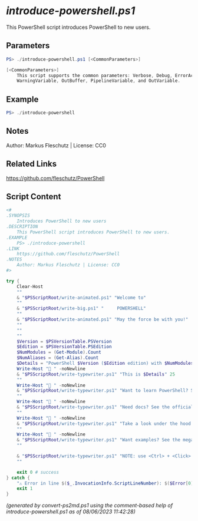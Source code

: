 *introduce-powershell.ps1*
================

This PowerShell script introduces PowerShell to new users.

Parameters
----------
```powershell
PS> ./introduce-powershell.ps1 [<CommonParameters>]

[<CommonParameters>]
    This script supports the common parameters: Verbose, Debug, ErrorAction, ErrorVariable, WarningAction, 
    WarningVariable, OutBuffer, PipelineVariable, and OutVariable.
```

Example
-------
```powershell
PS> ./introduce-powershell

```

Notes
-----
Author: Markus Fleschutz | License: CC0

Related Links
-------------
https://github.com/fleschutz/PowerShell

Script Content
--------------
```powershell
<#
.SYNOPSIS
	Introduces PowerShell to new users
.DESCRIPTION
	This PowerShell script introduces PowerShell to new users.
.EXAMPLE
	PS> ./introduce-powershell
.LINK
	https://github.com/fleschutz/PowerShell
.NOTES
	Author: Markus Fleschutz | License: CC0
#>

try {
	Clear-Host
	""
	& "$PSScriptRoot/write-animated.ps1" "Welcome to"
	""
	& "$PSScriptRoot/write-big.ps1" "     POWERSHELL"
	""
	& "$PSScriptRoot/write-animated.ps1" "May the force be with you!"
	""
	""
	""
	$Version = $PSVersionTable.PSVersion
	$Edition = $PSVersionTable.PSEdition
	$NumModules = (Get-Module).Count
	$NumAliases = (Get-Alias).Count
	$Details = "PowerShell $Version ($Edition edition) with $NumModules modules and $NumAliases aliases"
	Write-Host "🔸 " -noNewline
	& "$PSScriptRoot/write-typewriter.ps1" "This is $Details" 25
	""
	Write-Host "🔸 " -noNewline
	& "$PSScriptRoot/write-typewriter.ps1" "Want to learn PowerShell? See the tutorials at: https://www.guru99.com/powershell-tutorial.html" 25
	""
	Write-Host "🔸 " -noNewline
	& "$PSScriptRoot/write-typewriter.ps1" "Need docs? See the official documentation at: https://docs.microsoft.com/en-us/powershell" 25
	""
	Write-Host "🔸 " -noNewline
	& "$PSScriptRoot/write-typewriter.ps1" "Take a look under the hood and visit the PowerShell Github repository at: https://github.com/PowerShell/PowerShell" 25
	""
	Write-Host "🔸 " -noNewline
	& "$PSScriptRoot/write-typewriter.ps1" "Want examples? See the mega collection of PowerShell scripts at: https://github.com/fleschutz/PowerShell" 25
	""

	& "$PSScriptRoot/write-typewriter.ps1" "NOTE: use <Ctrl> + <Click> to follow the links above and HAVE FUN!" 20
	""

	exit 0 # success
} catch {
	"⚠️ Error in line $($_.InvocationInfo.ScriptLineNumber): $($Error[0])"
	exit 1
}
```

*(generated by convert-ps2md.ps1 using the comment-based help of introduce-powershell.ps1 as of 08/06/2023 11:42:28)*
